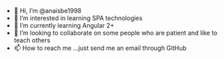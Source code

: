 - 👋 Hi, I’m @anaisbe1998
- 👀 I’m interested in learning SPA technologies
- 🌱 I’m currently learning Angular 2+
- 💞️ I’m looking to collaborate on some people who are patient and like to teach others
- 📫 How to reach me ...just send me an email through GitHub

<!---
anaisbe1998/anaisbe1998 is a ✨ special ✨ repository because its `README.md` (this file) appears on your GitHub profile.
You can click the Preview link to take a look at your changes.
--->
